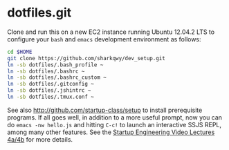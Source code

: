 dotfiles.git
============
Clone and run this on a new EC2 instance running Ubuntu 12.04.2 LTS to
configure your `bash` and `emacs` development environment as follows:

```sh
cd $HOME
git clone https://github.com/sharkqwy/dev_setup.git
ln -sb dotfiles/.bash_profile ~
ln -sb dotfiles/.bashrc ~
ln -sb dotfiles/.bashrc_custom ~
ln -sb dotfiles/.gitconfig ~
ln -sb dotfiles/.jshintrc ~
ln -sb dotfiles/.tmux.conf ~
```

See also http://github.com/startup-class/setup to install prerequisite
programs. If all goes well, in addition to a more useful prompt, now you can
do `emacs -nw hello.js` and hitting `C-c!` to launch an interactive SSJS
REPL, among many other features. See the
[Startup Engineering Video Lectures 4a/4b](https://class.coursera.org/startup-001/lecture/index)
for more details.
